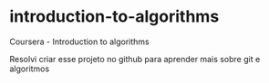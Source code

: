 # introduction-to-algorithms
Coursera - Introduction to algorithms

Resolvi criar esse projeto no github para aprender mais sobre git e algoritmos
